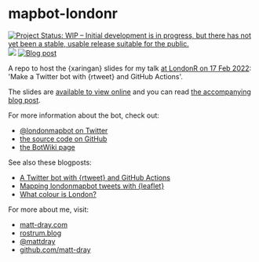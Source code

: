 
# mapbot-londonr

<!-- badges: start -->
[![Project Status: WIP – Initial development is in progress, but there has not yet been a stable, usable release suitable for the public.](https://www.repostatus.org/badges/latest/wip.svg)](https://www.repostatus.org/#wip)
[![](https://img.shields.io/badge/Twitter-@londonmapbot-white?style=flat&labelColor=blue&logo=Twitter&logoColor=white)](https://twitter.com/londonmapbot)
[![Blog
post](https://img.shields.io/badge/rostrum.blog-post-008900?labelColor=000000&logo=data%3Aimage%2Fgif%3Bbase64%2CR0lGODlhEAAQAPEAAAAAABWCBAAAAAAAACH5BAlkAAIAIf8LTkVUU0NBUEUyLjADAQAAACwAAAAAEAAQAAAC55QkISIiEoQQQgghRBBCiCAIgiAIgiAIQiAIgSAIgiAIQiAIgRAEQiAQBAQCgUAQEAQEgYAgIAgIBAKBQBAQCAKBQEAgCAgEAoFAIAgEBAKBIBAQCAQCgUAgEAgCgUBAICAgICAgIBAgEBAgEBAgEBAgECAgICAgECAQIBAQIBAgECAgICAgICAgECAQECAQICAgICAgICAgEBAgEBAgEBAgICAgICAgECAQIBAQIBAgECAgICAgIBAgECAQECAQIBAgICAgIBAgIBAgEBAgECAgECAgICAgICAgECAgECAgQIAAAQIKAAAh%2BQQJZAACACwAAAAAEAAQAAAC55QkIiESIoQQQgghhAhCBCEIgiAIgiAIQiAIgSAIgiAIQiAIgRAEQiAQBAQCgUAQEAQEgYAgIAgIBAKBQBAQCAKBQEAgCAgEAoFAIAgEBAKBIBAQCAQCgUAgEAgCgUBAICAgICAgIBAgEBAgEBAgEBAgECAgICAgECAQIBAQIBAgECAgICAgICAgECAQECAQICAgICAgICAgEBAgEBAgEBAgICAgICAgECAQIBAQIBAgECAgICAgIBAgECAQECAQIBAgICAgIBAgIBAgEBAgECAgECAgICAgICAgECAgECAgQIAAAQIKAAA7)](https://www.rostrum.blog/2022/02/12/mapbotr-londonr/)
<!-- badges: end -->

A repo to host the {xaringan} slides for my talk [at LondonR on 17 Feb 2022](https://ti.to/londonr/londonr-february-2022): 'Make a Twitter bot with {rtweet} and GitHub Actions'.

The slides are [available to view online](https://matt-dray.github.io/mapbot-londonr/) and you can read [the accompanying blog post](https://www.rostrum.blog/2022/02/12/mapbotr-londonr).

For more information about the bot, check out:

* [\@londonmapbot on Twitter](https://twitter.com/londonmapbot)
* [the source code on GitHub](https://github.com/matt-dray/londonmapbot)
* [the BotWiki page](https://botwiki.org/bot/londonmapbot/)

See also these blogposts:

* [A Twitter bot with {rtweet} and GitHub Actions](https://www.rostrum.blog/2020/09/21/londonmapbot/)
* [Mapping londonmapbot tweets with {leaflet}](https://www.rostrum.blog/2020/12/20/londonmapbot-leaflet/)
* [What colour is London?](https://www.rostrum.blog/2021/07/23/london-colour/)

For more about me, visit:

* [matt-dray.com](https://www.matt-dray.com/)
* [rostrum.blog](https://www.rostrum.blog/)
* [\@mattdray](https://twitter.com/mattdray)
* [github.com/matt-dray](https://github.com/matt-dray)
